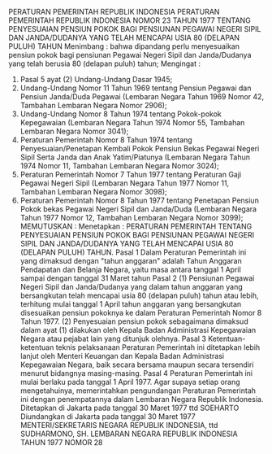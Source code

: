  PERATURAN PEMERINTAH REPUBLIK INDONESIA PERATURAN PEMERINTAH REPUBLIK INDONESIA NOMOR 23 TAHUN 1977 TENTANG PENYESUAIAN PENSIUN POKOK BAGI PENSIUNAN PEGAWAI NEGERI SIPIL DAN JANDA/DUDANYA YANG TELAH MENCAPAI USIA 80 (DELAPAN PULUH) TAHUN
Menimbang :
 bahwa dipandang perlu menyesuaikan pensiun pokok bagi pensiunan Pegawai Negeri Sipil dan Janda/Dudanya yang telah berusia 80 (delapan puluh) tahun;
Mengingat :

1. Pasal 5 ayat (2) Undang-Undang Dasar 1945;
2. Undang-Undang Nomor 11 Tahun 1969 tentang Pensiun Pegawai dan Pensiun Janda/Duda Pegawai (Lembaran Negara Tahun 1969 Nomor 42, Tambahan Lembaran Negara Nomor 2906);
3. Undang-Undang Nomor 8 Tahun 1974 tentang Pokok-pokok Kepegawaian (Lembaran Negara Tahun 1974 Nomor 55, Tambahan Lembaran Negara Nomor 3041);
4. Peraturan Pemerintah Nomor 8 Tahun 1974 tentang Penyesuaian/Penetapan Kembali Pokok Pensiun Bekas Pegawai Negeri Sipil Serta Janda dan Anak Yatim/Piatunya (Lembaran Negara Tahun 1974 Nomor 11, Tambahan Lembaran Negara Nomor 3024);
5. Peraturan Pemerintah Nomor 7 Tahun 1977 tentang Peraturan Gaji Pegawai Negeri Sipil (Lembaran Negara Tahun 1977 Nomor 11, Tambahan Lembaran Negara Nomor 3098);
6. Peraturan Pemerintah Nomor 8 Tahun 1977 tentang Penetapan Pensiun Pokok bekas Pegawai Negeri Sipil dan Janda/Duda (Lembaran Negara Tahun 1977 Nomor 12, Tambahan Lembaran Negara Nomor 3099);
MEMUTUSKAN :
 Menetapkan : PERATURAN PEMERINTAH TENTANG PENYESUAIAN PENSIUN POKOK BAGI PENSIUNAN PEGAWAI NEGERI SIPIL DAN JANDA/DUDANYA YANG TELAH MENCAPAI USIA 80 (DELAPAN PULUH) TAHUN.
Pasal 1
Dalam Peraturan Pemerintah ini yang dimaksud dengan "tahun anggaran" adalah Tahun Anggaran Pendapatan dan Belanja Negara, yaitu masa antara tanggal 1 April sampai dengan tanggal 31 Maret tahun
Pasal 2
(1) Pensiunan Pegawai Negeri Sipil dan Janda/Dudanya yang dalam tahun anggaran yang bersangkutan telah mencapai usia 80 (delapan puluh) tahun atau lebih, terhitung mulai tanggal 1 April tahun anggaran yang bersangkutan disesuaikan pensiun pokoknya ke dalam Peraturan Pemerintah Nomor 8 Tahun 1977.
(2) Penyesuaian pensiun pokok sebagaimana dimaksud dalam ayat (1) dilakukan oleh Kepala Badan Administrasi Kepegawaian Negara atau pejabat lain yang ditunjuk olehnya.
Pasal 3
Ketentuan-ketentuan teknis pelaksanaan Peraturan Pemerintah ini ditetapkan lebih lanjut oleh Menteri Keuangan dan Kepala Badan Administrasi Kepegawaian Negara, baik secara bersama maupun secara tersendiri menurut bidangnya masing-masing.
Pasal 4
Peraturan Pemerintah ini mulai berlaku pada tanggal 1 April 1977. Agar supaya setiap orang mengetahuinya, memerintahkan pengundangan Peraturan Pemerintah ini dengan penempatannya dalam Lembaran Negara Republik Indonesia. Ditetapkan di Jakarta pada tanggal 30 Maret 1977 ttd SOEHARTO Diundangkan di Jakarta pada tanggal 30 Maret 1977 MENTERI/SEKRETARIS NEGARA REPUBLIK INDONESIA, ttd SUDHARMONO, SH. LEMBARAN NEGARA REPUBLIK INDONESIA TAHUN 1977 NOMOR 28